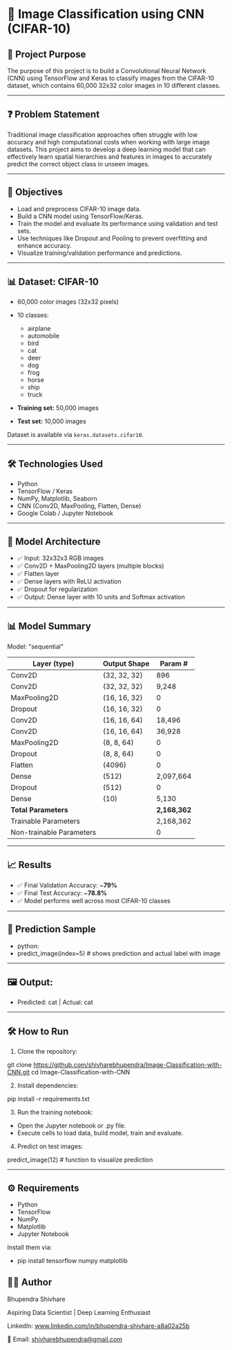 # 🧠 Image Classification using CNN (CIFAR-10)

## 📌 Project Purpose

The purpose of this project is to build a Convolutional Neural Network (CNN) using TensorFlow and Keras to classify images from the CIFAR-10 dataset, which contains 60,000 32x32 color images in 10 different classes.

---

## ❓ Problem Statement

Traditional image classification approaches often struggle with low accuracy and high computational costs when working with large image datasets. This project aims to develop a deep learning model that can effectively learn spatial hierarchies and features in images to accurately predict the correct object class in unseen images.

---

## 🎯 Objectives

- Load and preprocess CIFAR-10 image data.
- Build a CNN model using TensorFlow/Keras.
- Train the model and evaluate its performance using validation and test sets.
- Use techniques like Dropout and Pooling to prevent overfitting and enhance accuracy.
- Visualize training/validation performance and predictions.

---

## 📊 Dataset: CIFAR-10

- 60,000 color images (32x32 pixels)
- 10 classes:
  - airplane
  - automobile
  - bird
  - cat
  - deer
  - dog
  - frog
  - horse
  - ship
  - truck

- **Training set:** 50,000 images  
- **Test set:** 10,000 images

Dataset is available via `keras.datasets.cifar10`.

---

## 🛠️ Technologies Used

- Python
- TensorFlow / Keras
- NumPy, Matplotlib, Seaborn
- CNN (Conv2D, MaxPooling, Flatten, Dense)
- Google Colab / Jupyter Notebook

---

## 🧱 Model Architecture

- ✅ Input: 32x32x3 RGB images
- ✅ Conv2D + MaxPooling2D layers (multiple blocks)
- ✅ Flatten layer
- ✅ Dense layers with ReLU activation
- ✅ Dropout for regularization
- ✅ Output: Dense layer with 10 units and Softmax activation

---

## 📊 Model Summary

Model: "sequential"

| Layer (type)             | Output Shape       | Param #   |
|--------------------------|--------------------|-----------|
| Conv2D                   | (32, 32, 32)        | 896       |
| Conv2D                   | (32, 32, 32)        | 9,248     |
| MaxPooling2D             | (16, 16, 32)        | 0         |
| Dropout                  | (16, 16, 32)        | 0         |
| Conv2D                   | (16, 16, 64)        | 18,496    |
| Conv2D                   | (16, 16, 64)        | 36,928    |
| MaxPooling2D             | (8, 8, 64)          | 0         |
| Dropout                  | (8, 8, 64)          | 0         |
| Flatten                  | (4096)              | 0         |
| Dense                    | (512)               | 2,097,664 |
| Dropout                  | (512)               | 0         |
| Dense                    | (10)                | 5,130     |
| **Total Parameters**     |                    | **2,168,362** |
| Trainable Parameters     |                    | 2,168,362 |
| Non-trainable Parameters |                    | 0         |


---

## 📈 Results

- ✅ Final Validation Accuracy: ~**79%**
- ✅ Final Test Accuracy: ~**78.8%**
- ✅ Model performs well across most CIFAR-10 classes

---

## 📸 Prediction Sample

- python: 
 - predict_image(index=5)  # shows prediction and actual label with image

---

## 🖼️ Output:

- Predicted: cat | Actual: cat

---

## 🛠️ How to Run

1. Clone the repository:

git clone https://github.com/shivharebhupendra/Image-Classification-with-CNN.git
cd Image-Classification-with-CNN

2. Install dependencies:

pip install -r requirements.txt

3. Run the training notebook:
- Open the Jupyter notebook or .py file.
- Execute cells to load data, build model, train and evaluate.

4. Predict on test images:

predict_image(12)  # function to visualize prediction

---

## ⚙️ Requirements
- Python
- TensorFlow
- NumPy
- Matplotlib
- Jupyter Notebook

Install them via:
- pip install tensorflow numpy matplotlib

## 👨‍💻 Author

Bhupendra Shivhare

Aspiring Data Scientist | Deep Learning Enthusiast

LinkedIn: www.linkedin.com/in/bhupendra-shivhare-a8a02a25b

📧 Email: shivharebhupendra@gmail.com
